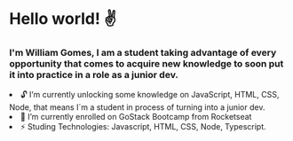 <h1>Hello world! ✌️</h1>

<h3>I'm William Gomes, I am a student taking advantage of every opportunity that comes to acquire new knowledge to soon put it into practice in a role as a junior dev.</h3>

<li>🔓 I’m currently unlocking some knowledge on JavaScript, HTML, CSS, Node, that means I´m a student in process of turning into a junior dev.</li>
  <li>🚀 I’m currently enrolled on GoStack Bootcamp from Rocketseat</li>
  <li>⚡ Studing Technologies: Javascript, HTML, CSS, Node, Typescript.</li>



